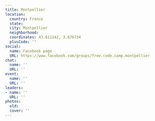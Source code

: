 ```yaml
---
title: Montpellier
location:
  country: France
  state: 
  city: Montpellier
  neighborhood: 
  coordinates: 43.611242, 3.876734
  plusCode: ''
social:
  name: Facebook page
  URL: https://www.facebook.com/groups/free.code.camp.montpellier
chat:
  name: ''
  URL: ''
event:
  name: ''
  URL: ''
leaders:
- name: ''
  URL: ''
photos:
  old: 
  cover: ''
---
```

